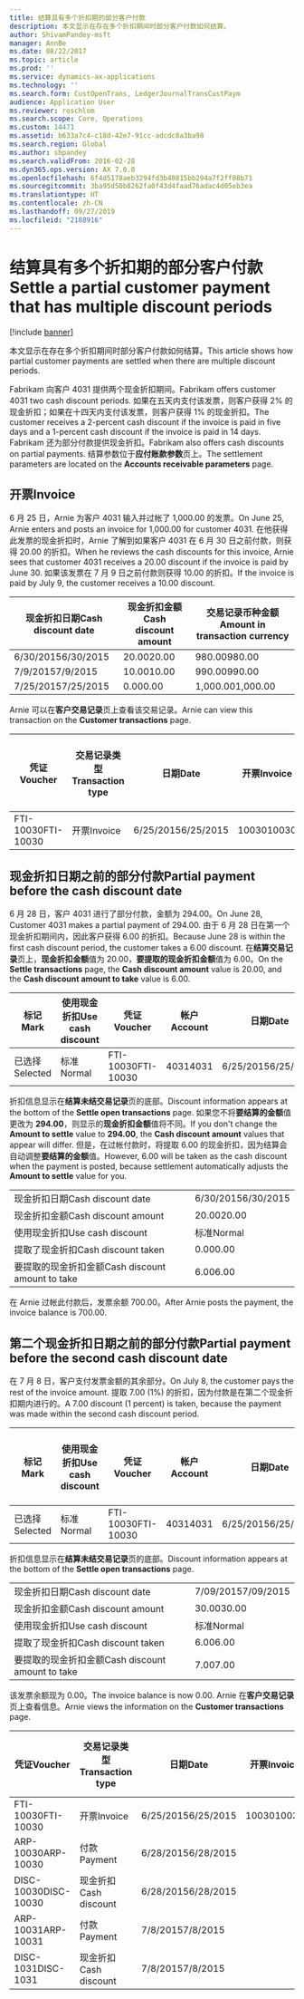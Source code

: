 ```yaml
---
title: 结算具有多个折扣期的部分客户付款
description: 本文显示在存在多个折扣期间时部分客户付款如何结算。
author: ShivamPandey-msft
manager: AnnBe
ms.date: 08/22/2017
ms.topic: article
ms.prod: ''
ms.service: dynamics-ax-applications
ms.technology: ''
ms.search.form: CustOpenTrans, LedgerJournalTransCustPaym
audience: Application User
ms.reviewer: roschlom
ms.search.scope: Core, Operations
ms.custom: 14471
ms.assetid: b633a7c4-c18d-42e7-91cc-adcdc8a3ba98
ms.search.region: Global
ms.author: shpandey
ms.search.validFrom: 2016-02-28
ms.dyn365.ops.version: AX 7.0.0
ms.openlocfilehash: 6f4d5178aeb3294fd3b40815bb294a7f2ff08b71
ms.sourcegitcommit: 3ba95d50b8262fa0f43d4faad76adac4d05eb3ea
ms.translationtype: HT
ms.contentlocale: zh-CN
ms.lasthandoff: 09/27/2019
ms.locfileid: "2188916"
---
```

# <a name="settle-a-partial-customer-payment-that-has-multiple-discount-periods"></a><span data-ttu-id="9b0ed-103">结算具有多个折扣期的部分客户付款</span><span class="sxs-lookup"><span data-stu-id="9b0ed-103">Settle a partial customer payment that has multiple discount periods</span></span>

[!include [banner](../includes/banner.md)]

<span data-ttu-id="9b0ed-104">本文显示在存在多个折扣期间时部分客户付款如何结算。</span><span class="sxs-lookup"><span data-stu-id="9b0ed-104">This article shows how partial customer payments are settled when there are multiple discount periods.</span></span>

<span data-ttu-id="9b0ed-105">Fabrikam 向客户 4031 提供两个现金折扣期间。</span><span class="sxs-lookup"><span data-stu-id="9b0ed-105">Fabrikam offers customer 4031 two cash discount periods.</span></span> <span data-ttu-id="9b0ed-106">如果在五天内支付该发票，则客户获得 2% 的现金折扣；如果在十四天内支付该发票，则客户获得 1% 的现金折扣。</span><span class="sxs-lookup"><span data-stu-id="9b0ed-106">The customer receives a 2-percent cash discount if the invoice is paid in five days and a 1-percent cash discount if the invoice is paid in 14 days.</span></span> <span data-ttu-id="9b0ed-107">Fabrikam 还为部分付款提供现金折扣。</span><span class="sxs-lookup"><span data-stu-id="9b0ed-107">Fabrikam also offers cash discounts on partial payments.</span></span> <span data-ttu-id="9b0ed-108">结算参数位于**应付账款参数**页上。</span><span class="sxs-lookup"><span data-stu-id="9b0ed-108">The settlement parameters are located on the **Accounts receivable parameters** page.</span></span>

## <a name="invoice"></a><span data-ttu-id="9b0ed-109">开票</span><span class="sxs-lookup"><span data-stu-id="9b0ed-109">Invoice</span></span>
<span data-ttu-id="9b0ed-110">6 月 25 日，Arnie 为客户 4031 输入并过帐了 1,000.00 的发票。</span><span class="sxs-lookup"><span data-stu-id="9b0ed-110">On June 25, Arnie enters and posts an invoice for 1,000.00 for customer 4031.</span></span> <span data-ttu-id="9b0ed-111">在他获得此发票的现金折扣时，Arnie 了解到如果客户 4031 在 6 月 30 日之前付款，则获得 20.00 的折扣。</span><span class="sxs-lookup"><span data-stu-id="9b0ed-111">When he reviews the cash discounts for this invoice, Arnie sees that customer 4031 receives a 20.00 discount if the invoice is paid by June 30.</span></span> <span data-ttu-id="9b0ed-112">如果该发票在 7 月 9 日之前付款则获得 10.00 的折扣。</span><span class="sxs-lookup"><span data-stu-id="9b0ed-112">If the invoice is paid by July 9, the customer receives a 10.00 discount.</span></span>

| <span data-ttu-id="9b0ed-113">现金折扣日期</span><span class="sxs-lookup"><span data-stu-id="9b0ed-113">Cash discount date</span></span> | <span data-ttu-id="9b0ed-114">现金折扣金额</span><span class="sxs-lookup"><span data-stu-id="9b0ed-114">Cash discount amount</span></span> | <span data-ttu-id="9b0ed-115">交易记录币种金额</span><span class="sxs-lookup"><span data-stu-id="9b0ed-115">Amount in transaction currency</span></span> |
|--------------------|----------------------|--------------------------------|
| <span data-ttu-id="9b0ed-116">6/30/2015</span><span class="sxs-lookup"><span data-stu-id="9b0ed-116">6/30/2015</span></span>          | <span data-ttu-id="9b0ed-117">20.00</span><span class="sxs-lookup"><span data-stu-id="9b0ed-117">20.00</span></span>                | <span data-ttu-id="9b0ed-118">980.00</span><span class="sxs-lookup"><span data-stu-id="9b0ed-118">980.00</span></span>                         |
| <span data-ttu-id="9b0ed-119">7/9/2015</span><span class="sxs-lookup"><span data-stu-id="9b0ed-119">7/9/2015</span></span>           | <span data-ttu-id="9b0ed-120">10.00</span><span class="sxs-lookup"><span data-stu-id="9b0ed-120">10.00</span></span>                | <span data-ttu-id="9b0ed-121">990.00</span><span class="sxs-lookup"><span data-stu-id="9b0ed-121">990.00</span></span>                         |
| <span data-ttu-id="9b0ed-122">7/25/2015</span><span class="sxs-lookup"><span data-stu-id="9b0ed-122">7/25/2015</span></span>          | <span data-ttu-id="9b0ed-123">0.00</span><span class="sxs-lookup"><span data-stu-id="9b0ed-123">0.00</span></span>                 | <span data-ttu-id="9b0ed-124">1,000.00</span><span class="sxs-lookup"><span data-stu-id="9b0ed-124">1,000.00</span></span>                       |

<span data-ttu-id="9b0ed-125">Arnie 可以在**客户交易记录**页上查看该交易记录。</span><span class="sxs-lookup"><span data-stu-id="9b0ed-125">Arnie can view this transaction on the **Customer transactions** page.</span></span>

| <span data-ttu-id="9b0ed-126">凭证</span><span class="sxs-lookup"><span data-stu-id="9b0ed-126">Voucher</span></span>   | <span data-ttu-id="9b0ed-127">交易记录类型</span><span class="sxs-lookup"><span data-stu-id="9b0ed-127">Transaction type</span></span> | <span data-ttu-id="9b0ed-128">日期</span><span class="sxs-lookup"><span data-stu-id="9b0ed-128">Date</span></span>      | <span data-ttu-id="9b0ed-129">开票</span><span class="sxs-lookup"><span data-stu-id="9b0ed-129">Invoice</span></span> | <span data-ttu-id="9b0ed-130">交易币种借方金额</span><span class="sxs-lookup"><span data-stu-id="9b0ed-130">Amount in transaction currency debit</span></span> | <span data-ttu-id="9b0ed-131">交易币种贷方金额</span><span class="sxs-lookup"><span data-stu-id="9b0ed-131">Amount in transaction currency credit</span></span> | <span data-ttu-id="9b0ed-132">余额</span><span class="sxs-lookup"><span data-stu-id="9b0ed-132">Balance</span></span>  | <span data-ttu-id="9b0ed-133">货币</span><span class="sxs-lookup"><span data-stu-id="9b0ed-133">Currency</span></span> |
|-----------|------------------|-----------|---------|--------------------------------------|---------------------------------------|----------|----------|
| <span data-ttu-id="9b0ed-134">FTI-10030</span><span class="sxs-lookup"><span data-stu-id="9b0ed-134">FTI-10030</span></span> | <span data-ttu-id="9b0ed-135">开票</span><span class="sxs-lookup"><span data-stu-id="9b0ed-135">Invoice</span></span>          | <span data-ttu-id="9b0ed-136">6/25/2015</span><span class="sxs-lookup"><span data-stu-id="9b0ed-136">6/25/2015</span></span> | <span data-ttu-id="9b0ed-137">10030</span><span class="sxs-lookup"><span data-stu-id="9b0ed-137">10030</span></span>   | <span data-ttu-id="9b0ed-138">1,000.00</span><span class="sxs-lookup"><span data-stu-id="9b0ed-138">1,000.00</span></span>                             |                                       | <span data-ttu-id="9b0ed-139">1,000.00</span><span class="sxs-lookup"><span data-stu-id="9b0ed-139">1,000.00</span></span> | <span data-ttu-id="9b0ed-140">美元</span><span class="sxs-lookup"><span data-stu-id="9b0ed-140">USD</span></span>      |

## <a name="partial-payment-before-the-cash-discount-date"></a><span data-ttu-id="9b0ed-141">现金折扣日期之前的部分付款</span><span class="sxs-lookup"><span data-stu-id="9b0ed-141">Partial payment before the cash discount date</span></span>
<span data-ttu-id="9b0ed-142">6 月 28 日，客户 4031 进行了部分付款，金额为 294.00。</span><span class="sxs-lookup"><span data-stu-id="9b0ed-142">On June 28, Customer 4031 makes a partial payment of 294.00.</span></span> <span data-ttu-id="9b0ed-143">由于 6 月 28 日在第一个现金折扣期间内，因此客户获得 6.00 的折扣。</span><span class="sxs-lookup"><span data-stu-id="9b0ed-143">Because June 28 is within the first cash discount period, the customer takes a 6.00 discount.</span></span> <span data-ttu-id="9b0ed-144">在**结算交易记录**页上，**现金折扣金额**值为 20.00，**要提取的现金折扣金额**值为 6.00。</span><span class="sxs-lookup"><span data-stu-id="9b0ed-144">On the **Settle transactions** page, the **Cash discount amount** value is 20.00, and the **Cash discount amount to take** value is 6.00.</span></span>

| <span data-ttu-id="9b0ed-145">标记</span><span class="sxs-lookup"><span data-stu-id="9b0ed-145">Mark</span></span>     | <span data-ttu-id="9b0ed-146">使用现金折扣</span><span class="sxs-lookup"><span data-stu-id="9b0ed-146">Use cash discount</span></span> | <span data-ttu-id="9b0ed-147">凭证</span><span class="sxs-lookup"><span data-stu-id="9b0ed-147">Voucher</span></span>   | <span data-ttu-id="9b0ed-148">帐户</span><span class="sxs-lookup"><span data-stu-id="9b0ed-148">Account</span></span> | <span data-ttu-id="9b0ed-149">日期</span><span class="sxs-lookup"><span data-stu-id="9b0ed-149">Date</span></span>      | <span data-ttu-id="9b0ed-150">到期日期</span><span class="sxs-lookup"><span data-stu-id="9b0ed-150">Due date</span></span>  | <span data-ttu-id="9b0ed-151">开票</span><span class="sxs-lookup"><span data-stu-id="9b0ed-151">Invoice</span></span> | <span data-ttu-id="9b0ed-152">交易记录币种金额</span><span class="sxs-lookup"><span data-stu-id="9b0ed-152">Amount in transaction currency</span></span> | <span data-ttu-id="9b0ed-153">货币</span><span class="sxs-lookup"><span data-stu-id="9b0ed-153">Currency</span></span> | <span data-ttu-id="9b0ed-154">要结算的金额</span><span class="sxs-lookup"><span data-stu-id="9b0ed-154">Amount to settle</span></span> |
|----------|-------------------|-----------|---------|-----------|-----------|---------|--------------------------------|----------|------------------|
| <span data-ttu-id="9b0ed-155">已选择</span><span class="sxs-lookup"><span data-stu-id="9b0ed-155">Selected</span></span> | <span data-ttu-id="9b0ed-156">标准</span><span class="sxs-lookup"><span data-stu-id="9b0ed-156">Normal</span></span>            | <span data-ttu-id="9b0ed-157">FTI-10030</span><span class="sxs-lookup"><span data-stu-id="9b0ed-157">FTI-10030</span></span> | <span data-ttu-id="9b0ed-158">4031</span><span class="sxs-lookup"><span data-stu-id="9b0ed-158">4031</span></span>    | <span data-ttu-id="9b0ed-159">6/25/2015</span><span class="sxs-lookup"><span data-stu-id="9b0ed-159">6/25/2015</span></span> | <span data-ttu-id="9b0ed-160">7/25/2015</span><span class="sxs-lookup"><span data-stu-id="9b0ed-160">7/25/2015</span></span> | <span data-ttu-id="9b0ed-161">10030</span><span class="sxs-lookup"><span data-stu-id="9b0ed-161">10030</span></span>   | <span data-ttu-id="9b0ed-162">1,000.00</span><span class="sxs-lookup"><span data-stu-id="9b0ed-162">1,000.00</span></span>                       | <span data-ttu-id="9b0ed-163">美元</span><span class="sxs-lookup"><span data-stu-id="9b0ed-163">USD</span></span>      | <span data-ttu-id="9b0ed-164">294.00</span><span class="sxs-lookup"><span data-stu-id="9b0ed-164">294.00</span></span>           |

<span data-ttu-id="9b0ed-165">折扣信息显示在**结算未结交易记录**页的底部。</span><span class="sxs-lookup"><span data-stu-id="9b0ed-165">Discount information appears at the bottom of the **Settle open transactions** page.</span></span> <span data-ttu-id="9b0ed-166">如果您不将**要结算的金额**值更改为 **294.00**，则显示的**现金折扣金额**值将不同。</span><span class="sxs-lookup"><span data-stu-id="9b0ed-166">If you don't change the **Amount to settle** value to **294.00**, the **Cash discount amount** values that appear will differ.</span></span> <span data-ttu-id="9b0ed-167">但是，在过帐付款时，将提取 6.00 的现金折扣，因为结算会自动调整**要结算的金额**值。</span><span class="sxs-lookup"><span data-stu-id="9b0ed-167">However, 6.00 will be taken as the cash discount when the payment is posted, because settlement automatically adjusts the **Amount to settle** value for you.</span></span>

|                              |           |
|------------------------------|-----------|
| <span data-ttu-id="9b0ed-168">现金折扣日期</span><span class="sxs-lookup"><span data-stu-id="9b0ed-168">Cash discount date</span></span>           | <span data-ttu-id="9b0ed-169">6/30/2015</span><span class="sxs-lookup"><span data-stu-id="9b0ed-169">6/30/2015</span></span> |
| <span data-ttu-id="9b0ed-170">现金折扣金额</span><span class="sxs-lookup"><span data-stu-id="9b0ed-170">Cash discount amount</span></span>         | <span data-ttu-id="9b0ed-171">20.00</span><span class="sxs-lookup"><span data-stu-id="9b0ed-171">20.00</span></span>     |
| <span data-ttu-id="9b0ed-172">使用现金折扣</span><span class="sxs-lookup"><span data-stu-id="9b0ed-172">Use cash discount</span></span>            | <span data-ttu-id="9b0ed-173">标准</span><span class="sxs-lookup"><span data-stu-id="9b0ed-173">Normal</span></span>    |
| <span data-ttu-id="9b0ed-174">提取了现金折扣</span><span class="sxs-lookup"><span data-stu-id="9b0ed-174">Cash discount taken</span></span>          | <span data-ttu-id="9b0ed-175">0.00</span><span class="sxs-lookup"><span data-stu-id="9b0ed-175">0.00</span></span>      |
| <span data-ttu-id="9b0ed-176">要提取的现金折扣金额</span><span class="sxs-lookup"><span data-stu-id="9b0ed-176">Cash discount amount to take</span></span> | <span data-ttu-id="9b0ed-177">6.00</span><span class="sxs-lookup"><span data-stu-id="9b0ed-177">6.00</span></span>      |

<span data-ttu-id="9b0ed-178">在 Arnie 过帐此付款后，发票余额 700.00。</span><span class="sxs-lookup"><span data-stu-id="9b0ed-178">After Arnie posts the payment, the invoice balance is 700.00.</span></span>

## <a name="partial-payment-before-the-second-cash-discount-date"></a><span data-ttu-id="9b0ed-179">第二个现金折扣日期之前的部分付款</span><span class="sxs-lookup"><span data-stu-id="9b0ed-179">Partial payment before the second cash discount date</span></span>
<span data-ttu-id="9b0ed-180">在 7 月 8 日，客户支付发票金额的其余部分。</span><span class="sxs-lookup"><span data-stu-id="9b0ed-180">On July 8, the customer pays the rest of the invoice amount.</span></span> <span data-ttu-id="9b0ed-181">提取 7.00 (1%) 的折扣，因为付款是在第二个现金折扣期内进行的。</span><span class="sxs-lookup"><span data-stu-id="9b0ed-181">A 7.00 discount (1 percent) is taken, because the payment was made within the second cash discount period.</span></span>

| <span data-ttu-id="9b0ed-182">标记</span><span class="sxs-lookup"><span data-stu-id="9b0ed-182">Mark</span></span>     | <span data-ttu-id="9b0ed-183">使用现金折扣</span><span class="sxs-lookup"><span data-stu-id="9b0ed-183">Use cash discount</span></span> | <span data-ttu-id="9b0ed-184">凭证</span><span class="sxs-lookup"><span data-stu-id="9b0ed-184">Voucher</span></span>   | <span data-ttu-id="9b0ed-185">帐户</span><span class="sxs-lookup"><span data-stu-id="9b0ed-185">Account</span></span> | <span data-ttu-id="9b0ed-186">日期</span><span class="sxs-lookup"><span data-stu-id="9b0ed-186">Date</span></span>      | <span data-ttu-id="9b0ed-187">到期日期</span><span class="sxs-lookup"><span data-stu-id="9b0ed-187">Due date</span></span>  | <span data-ttu-id="9b0ed-188">开票</span><span class="sxs-lookup"><span data-stu-id="9b0ed-188">Invoice</span></span> | <span data-ttu-id="9b0ed-189">交易币种借方金额</span><span class="sxs-lookup"><span data-stu-id="9b0ed-189">Amount in transaction currency debit</span></span> | <span data-ttu-id="9b0ed-190">交易币种贷方金额</span><span class="sxs-lookup"><span data-stu-id="9b0ed-190">Amount in transaction currency credit</span></span> | <span data-ttu-id="9b0ed-191">货币</span><span class="sxs-lookup"><span data-stu-id="9b0ed-191">Currency</span></span> | <span data-ttu-id="9b0ed-192">要结算的金额</span><span class="sxs-lookup"><span data-stu-id="9b0ed-192">Amount to settle</span></span> |
|----------|-------------------|-----------|---------|-----------|-----------|---------|--------------------------------------|---------------------------------------|----------|------------------|
| <span data-ttu-id="9b0ed-193">已选择</span><span class="sxs-lookup"><span data-stu-id="9b0ed-193">Selected</span></span> | <span data-ttu-id="9b0ed-194">标准</span><span class="sxs-lookup"><span data-stu-id="9b0ed-194">Normal</span></span>            | <span data-ttu-id="9b0ed-195">FTI-10030</span><span class="sxs-lookup"><span data-stu-id="9b0ed-195">FTI-10030</span></span> | <span data-ttu-id="9b0ed-196">4031</span><span class="sxs-lookup"><span data-stu-id="9b0ed-196">4031</span></span>    | <span data-ttu-id="9b0ed-197">6/25/2015</span><span class="sxs-lookup"><span data-stu-id="9b0ed-197">6/25/2015</span></span> | <span data-ttu-id="9b0ed-198">7/25/2015</span><span class="sxs-lookup"><span data-stu-id="9b0ed-198">7/25/2015</span></span> | <span data-ttu-id="9b0ed-199">10030</span><span class="sxs-lookup"><span data-stu-id="9b0ed-199">10030</span></span>   | <span data-ttu-id="9b0ed-200">700.00</span><span class="sxs-lookup"><span data-stu-id="9b0ed-200">700.00</span></span>                               |                                       | <span data-ttu-id="9b0ed-201">美元</span><span class="sxs-lookup"><span data-stu-id="9b0ed-201">USD</span></span>      | <span data-ttu-id="9b0ed-202">693.00</span><span class="sxs-lookup"><span data-stu-id="9b0ed-202">693.00</span></span>           |

<span data-ttu-id="9b0ed-203">折扣信息显示在**结算未结交易记录**页的底部。</span><span class="sxs-lookup"><span data-stu-id="9b0ed-203">Discount information appears at the bottom of the **Settle open transactions** page.</span></span>

|                              |           |
|------------------------------|-----------|
| <span data-ttu-id="9b0ed-204">现金折扣日期</span><span class="sxs-lookup"><span data-stu-id="9b0ed-204">Cash discount date</span></span>           | <span data-ttu-id="9b0ed-205">7/09/2015</span><span class="sxs-lookup"><span data-stu-id="9b0ed-205">7/09/2015</span></span> |
| <span data-ttu-id="9b0ed-206">现金折扣金额</span><span class="sxs-lookup"><span data-stu-id="9b0ed-206">Cash discount amount</span></span>         | <span data-ttu-id="9b0ed-207">30.00</span><span class="sxs-lookup"><span data-stu-id="9b0ed-207">30.00</span></span>     |
| <span data-ttu-id="9b0ed-208">使用现金折扣</span><span class="sxs-lookup"><span data-stu-id="9b0ed-208">Use cash discount</span></span>            | <span data-ttu-id="9b0ed-209">标准</span><span class="sxs-lookup"><span data-stu-id="9b0ed-209">Normal</span></span>    |
| <span data-ttu-id="9b0ed-210">提取了现金折扣</span><span class="sxs-lookup"><span data-stu-id="9b0ed-210">Cash discount taken</span></span>          | <span data-ttu-id="9b0ed-211">6.00</span><span class="sxs-lookup"><span data-stu-id="9b0ed-211">6.00</span></span>      |
| <span data-ttu-id="9b0ed-212">要提取的现金折扣金额</span><span class="sxs-lookup"><span data-stu-id="9b0ed-212">Cash discount amount to take</span></span> | <span data-ttu-id="9b0ed-213">7.00</span><span class="sxs-lookup"><span data-stu-id="9b0ed-213">7.00</span></span>      |

<span data-ttu-id="9b0ed-214">该发票余额现为 0.00。</span><span class="sxs-lookup"><span data-stu-id="9b0ed-214">The invoice balance is now 0.00.</span></span> <span data-ttu-id="9b0ed-215">Arnie 在**客户交易记录**页上查看信息。</span><span class="sxs-lookup"><span data-stu-id="9b0ed-215">Arnie views the information on the **Customer transactions** page.</span></span>

| <span data-ttu-id="9b0ed-216">凭证</span><span class="sxs-lookup"><span data-stu-id="9b0ed-216">Voucher</span></span>    | <span data-ttu-id="9b0ed-217">交易记录类型</span><span class="sxs-lookup"><span data-stu-id="9b0ed-217">Transaction type</span></span> | <span data-ttu-id="9b0ed-218">日期</span><span class="sxs-lookup"><span data-stu-id="9b0ed-218">Date</span></span>      | <span data-ttu-id="9b0ed-219">开票</span><span class="sxs-lookup"><span data-stu-id="9b0ed-219">Invoice</span></span> | <span data-ttu-id="9b0ed-220">交易币种借方金额</span><span class="sxs-lookup"><span data-stu-id="9b0ed-220">Amount in transaction currency debit</span></span> | <span data-ttu-id="9b0ed-221">交易币种贷方金额</span><span class="sxs-lookup"><span data-stu-id="9b0ed-221">Amount in transaction currency credit</span></span> | <span data-ttu-id="9b0ed-222">余额</span><span class="sxs-lookup"><span data-stu-id="9b0ed-222">Balance</span></span> | <span data-ttu-id="9b0ed-223">货币</span><span class="sxs-lookup"><span data-stu-id="9b0ed-223">Currency</span></span> |
|------------|------------------|-----------|---------|--------------------------------------|---------------------------------------|---------|----------|
| <span data-ttu-id="9b0ed-224">FTI-10030</span><span class="sxs-lookup"><span data-stu-id="9b0ed-224">FTI-10030</span></span>  | <span data-ttu-id="9b0ed-225">开票</span><span class="sxs-lookup"><span data-stu-id="9b0ed-225">Invoice</span></span>          | <span data-ttu-id="9b0ed-226">6/25/2015</span><span class="sxs-lookup"><span data-stu-id="9b0ed-226">6/25/2015</span></span> | <span data-ttu-id="9b0ed-227">10030</span><span class="sxs-lookup"><span data-stu-id="9b0ed-227">10030</span></span>   | <span data-ttu-id="9b0ed-228">1,000.00</span><span class="sxs-lookup"><span data-stu-id="9b0ed-228">1,000.00</span></span>                             |                                       | <span data-ttu-id="9b0ed-229">0.00</span><span class="sxs-lookup"><span data-stu-id="9b0ed-229">0.00</span></span>    | <span data-ttu-id="9b0ed-230">美元</span><span class="sxs-lookup"><span data-stu-id="9b0ed-230">USD</span></span>      |
| <span data-ttu-id="9b0ed-231">ARP-10030</span><span class="sxs-lookup"><span data-stu-id="9b0ed-231">ARP-10030</span></span>  |  <span data-ttu-id="9b0ed-232">付款</span><span class="sxs-lookup"><span data-stu-id="9b0ed-232">Payment</span></span>         | <span data-ttu-id="9b0ed-233">6/28/2015</span><span class="sxs-lookup"><span data-stu-id="9b0ed-233">6/28/2015</span></span> |         |                                      | <span data-ttu-id="9b0ed-234">294.00</span><span class="sxs-lookup"><span data-stu-id="9b0ed-234">294.00</span></span>                                | <span data-ttu-id="9b0ed-235">0.00</span><span class="sxs-lookup"><span data-stu-id="9b0ed-235">0.00</span></span>    | <span data-ttu-id="9b0ed-236">美元</span><span class="sxs-lookup"><span data-stu-id="9b0ed-236">USD</span></span>      |
| <span data-ttu-id="9b0ed-237">DISC-10030</span><span class="sxs-lookup"><span data-stu-id="9b0ed-237">DISC-10030</span></span> |  <span data-ttu-id="9b0ed-238">现金折扣</span><span class="sxs-lookup"><span data-stu-id="9b0ed-238">Cash discount</span></span>   | <span data-ttu-id="9b0ed-239">6/28/2015</span><span class="sxs-lookup"><span data-stu-id="9b0ed-239">6/28/2015</span></span> |         |                                      | <span data-ttu-id="9b0ed-240">6.00</span><span class="sxs-lookup"><span data-stu-id="9b0ed-240">6.00</span></span>                                  | <span data-ttu-id="9b0ed-241">0.00</span><span class="sxs-lookup"><span data-stu-id="9b0ed-241">0.00</span></span>    | <span data-ttu-id="9b0ed-242">美元</span><span class="sxs-lookup"><span data-stu-id="9b0ed-242">USD</span></span>      |
| <span data-ttu-id="9b0ed-243">ARP-10031</span><span class="sxs-lookup"><span data-stu-id="9b0ed-243">ARP-10031</span></span>  |  <span data-ttu-id="9b0ed-244">付款</span><span class="sxs-lookup"><span data-stu-id="9b0ed-244">Payment</span></span>         | <span data-ttu-id="9b0ed-245">7/8/2015</span><span class="sxs-lookup"><span data-stu-id="9b0ed-245">7/8/2015</span></span>  |         |                                      | <span data-ttu-id="9b0ed-246">693.00</span><span class="sxs-lookup"><span data-stu-id="9b0ed-246">693.00</span></span>                                | <span data-ttu-id="9b0ed-247">0.00</span><span class="sxs-lookup"><span data-stu-id="9b0ed-247">0.00</span></span>    | <span data-ttu-id="9b0ed-248">美元</span><span class="sxs-lookup"><span data-stu-id="9b0ed-248">USD</span></span>      |
| <span data-ttu-id="9b0ed-249">DISC-1031</span><span class="sxs-lookup"><span data-stu-id="9b0ed-249">DISC-1031</span></span>  |  <span data-ttu-id="9b0ed-250">现金折扣</span><span class="sxs-lookup"><span data-stu-id="9b0ed-250">Cash discount</span></span>   | <span data-ttu-id="9b0ed-251">7/8/2015</span><span class="sxs-lookup"><span data-stu-id="9b0ed-251">7/8/2015</span></span>  |         |                                      | <span data-ttu-id="9b0ed-252">7.00</span><span class="sxs-lookup"><span data-stu-id="9b0ed-252">7.00</span></span>                                  | <span data-ttu-id="9b0ed-253">0.00</span><span class="sxs-lookup"><span data-stu-id="9b0ed-253">0.00</span></span>    | <span data-ttu-id="9b0ed-254">美元</span><span class="sxs-lookup"><span data-stu-id="9b0ed-254">USD</span></span>      |





